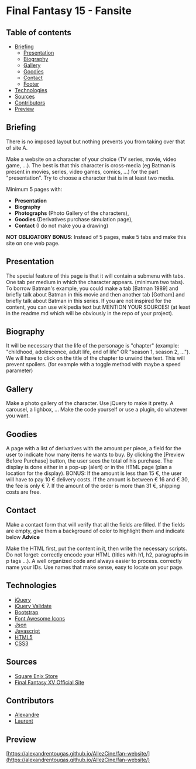 # Final Fantasy 15 - Fansite

## Table of contents

* [Briefing](#briefing)
  - [Presentation](#presentation)
  - [Biography](#biographie)
  - [Gallery](#gallery)
  - [Goodies](#goodies)
  - [Contact](#contact)
  - [Footer](#footer)
* [Technologies](#technologies)
* [Sources](#sources)
* [Contributors](#contributors)
* [Preview](#preview)

## Briefing
There is no imposed layout but nothing prevents you from taking over that of site A.

Make a website on a character of your choice (TV series, movie, video game, ...). The best is that this character is cross-media (eg Batman is present in movies, series, video games, comics, ...) for the part "presentation". Try to choose a character that is in at least two media.

Minimum 5 pages with:

- **Presentation**
- **Biography**
- **Photographs** (Photo Gallery of the characters),
- **Goodies** (Derivatives purchase simulation page),
- **Contact** (I do not make you a drawing)

**NOT OBLIGATORY BONUS**: Instead of 5 pages, make 5 tabs and make this site on one web page.

## Presentation
The special feature of this page is that it will contain a submenu with tabs. One tab per medium in which the character appears. (minimum two tabs). To borrow Batman's example, you could make a tab [Batman 1989] and briefly talk about Batman in this movie and then another tab [Gotham] and briefly talk about Batman in this series. If you are not inspired for the content, you can use wikipedia text but MENTION YOUR SOURCES! (at least in the readme.md which will be obviously in the repo of your project).

## Biography
It will be necessary that the life of the personage is "chapter" (example: "childhood, adolescence, adult life, end of life" OR "season 1, season 2, ..."). We will have to click on the title of the chapter to unwind the text. This will prevent spoilers. (for example with a toggle method with maybe a speed parameter)

## Gallery
Make a photo gallery of the character. Use jQuery to make it pretty. A carousel, a lighbox, ... Make the code yourself or use a plugin, do whatever you want.

## Goodies
A page with a list of derivatives with the amount per piece, a field for the user to indicate how many items he wants to buy. By clicking the [Preview Before Purchase] button, the user sees the total of his purchase. The display is done either in a pop-up (alert) or in the HTML page (plan a location for the display). BONUS: If the amount is less than 15 €, the user will have to pay 10 € delivery costs. If the amount is between € 16 and € 30, the fee is only € 7. If the amount of the order is more than 31 €, shipping costs are free.

## Contact
Make a contact form that will verify that all the fields are filled. If the fields are empty, give them a background of color to highlight them and indicate below **Advice**

Make the HTML first, put the content in it, then write the necessary scripts.
Do not forget:
correctly encode your HTML (titles with h1, h2, paragraphs in p tags ...). A well organized code and always easier to process.
correctly name your IDs. Use names that make sense, easy to locate on your page.

## Technologies

* [jQuery](http://jquery.com/)
* [jQuery Validate](https://jqueryvalidation.org/)
* [Bootstrap](https://getbootstrap.com/)
* [Font Awesome Icons](https://fontawesome.com/)
* [Json](https://www.json.org/)
* [Javascript](https://developer.mozilla.org/en-US/docs/Web/JavaScript)
* [HTML5](https://www.w3.org/html/)
* [CSS3](https://www.w3.org/Style/CSS/)

## Sources

* [Square Enix Store](https://store.eu.square-enix.com/eu/)
* [Final Fantasy XV Official Site](https://www.finalfantasyxv.com/uk)

## Contributors

* [Alexandre](https://github.com/alexandrentougas)
* [Laurent](https://github.com/laurenthu)

## Preview

[https://alexandrentougas.github.io/AllezCine/fan-website/](https://alexandrentougas.github.io/AllezCine/fan-website/)
